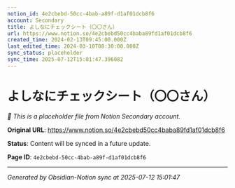 ```yaml
---
notion_id: 4e2cbebd-50cc-4bab-a89f-d1af01dcb8f6
account: Secondary
title: よしなにチェックシート（〇〇さん）
url: https://www.notion.so/4e2cbebd50cc4baba89fd1af01dcb8f6
created_time: 2024-02-13T09:45:00.000Z
last_edited_time: 2024-03-10T08:30:00.000Z
sync_status: placeholder
sync_time: 2025-07-12T15:01:47.396082
---
```


# よしなにチェックシート（〇〇さん）

*🔄 This is a placeholder file from Notion Secondary account.*

**Original URL**: https://www.notion.so/4e2cbebd50cc4baba89fd1af01dcb8f6

**Status**: Content will be synced in a future update.

**Page ID**: `4e2cbebd-50cc-4bab-a89f-d1af01dcb8f6`

---

*Generated by Obsidian-Notion sync at 2025-07-12 15:01:47*
